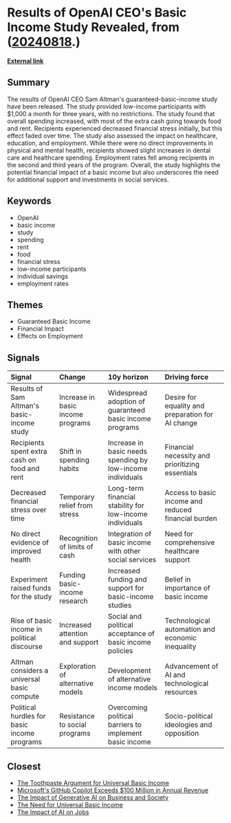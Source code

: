 # __Results of OpenAI CEO's Basic Income Study Revealed__, from ([20240818](https://kghosh.substack.com/p/20240818).)

__[External link](https://www.businessinsider.com/sam-altman-basic-income-study-results-2024-7)__



## Summary

The results of OpenAI CEO Sam Altman's guaranteed-basic-income study have been released. The study provided low-income participants with $1,000 a month for three years, with no restrictions. The study found that overall spending increased, with most of the extra cash going towards food and rent. Recipients experienced decreased financial stress initially, but this effect faded over time. The study also assessed the impact on healthcare, education, and employment. While there were no direct improvements in physical and mental health, recipients showed slight increases in dental care and healthcare spending. Employment rates fell among recipients in the second and third years of the program. Overall, the study highlights the potential financial impact of a basic income but also underscores the need for additional support and investments in social services.

## Keywords

* OpenAI
* basic income
* study
* spending
* rent
* food
* financial stress
* low-income participants
* individual savings
* employment rates

## Themes

* Guaranteed Basic Income
* Financial Impact
* Effects on Employment

## Signals

| Signal                                       | Change                            | 10y horizon                                                | Driving force                                       |
|:---------------------------------------------|:----------------------------------|:-----------------------------------------------------------|:----------------------------------------------------|
| Results of Sam Altman's basic-income study   | Increase in basic income programs | Widespread adoption of guaranteed basic income programs    | Desire for equality and preparation for AI change   |
| Recipients spent extra cash on food and rent | Shift in spending habits          | Increase in basic needs spending by low-income individuals | Financial necessity and prioritizing essentials     |
| Decreased financial stress over time         | Temporary relief from stress      | Long-term financial stability for low-income individuals   | Access to basic income and reduced financial burden |
| No direct evidence of improved health        | Recognition of limits of cash     | Integration of basic income with other social services     | Need for comprehensive healthcare support           |
| Experiment raised funds for the study        | Funding basic-income research     | Increased funding and support for basic-income studies     | Belief in importance of basic income                |
| Rise of basic income in political discourse  | Increased attention and support   | Social and political acceptance of basic income policies   | Technological automation and economic inequality    |
| Altman considers a universal basic compute   | Exploration of alternative models | Development of alternative income models                   | Advancement of AI and technological resources       |
| Political hurdles for basic income programs  | Resistance to social programs     | Overcoming political barriers to implement basic income    | Socio-political ideologies and opposition           |

## Closest

* [The Toothpaste Argument for Universal Basic Income](618c3b31c0c4ef4e6b764a04f0f09601)
* [Microsoft's GitHub Copilot Exceeds $100 Million in Annual Revenue](7e5c1ed5c33c7dbc323cd0264cc94099)
* [The Impact of Generative AI on Business and Society](aa811fcb765939e9ead9542accd38a5b)
* [The Need for Universal Basic Income](550efa34f0d3da2d8dc49d97f98859d9)
* [The Impact of AI on Jobs](17cff4adea214f71c7a5eed15307b0e7)